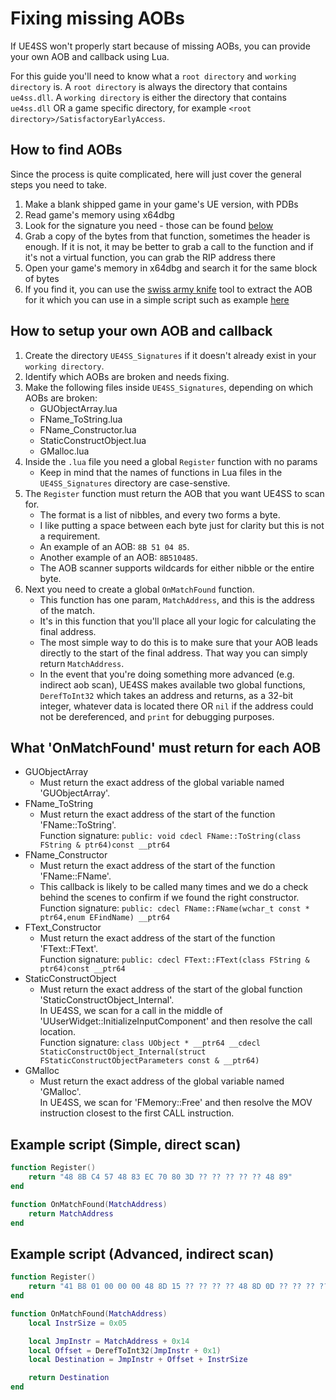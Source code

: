 # Fixing missing AOBs

If UE4SS won't properly start because of missing AOBs, you can provide your own AOB and callback using Lua.

For this guide you'll need to know what a `root directory` and `working directory` is.
A `root directory` is always the directory that contains `ue4ss.dll`.
A `working directory` is either the directory that contains `ue4ss.dll` OR a game specific directory, for example `<root directory>/SatisfactoryEarlyAccess`.

## How to find AOBs

Since the process is quite complicated, here will just cover the general steps you need to take.

1. Make a blank shipped game in your game's UE version, with PDBs
2. Read game's memory using x64dbg
3. Look for the signature you need - those can be found [below](#what-onmatchfound-must-return-for-each-aob)
4. Grab a copy of the bytes from that function, sometimes the header is enough. If it is not, it may be better to grab a call to the function and if it's not a virtual function, you can grab the RIP address there
5. Open your game's memory in x64dbg and search it for the same block of bytes
6. If you find it, you can use the [swiss army knife](https://github.com/Nukem9/SwissArmyKnife) tool to extract the AOB for it which you can use in a simple script such as example [here](#example-script-simple-direct-scan)

## How to setup your own AOB and callback

1. Create the directory `UE4SS_Signatures` if it doesn't already exist in your `working directory`.
2. Identify which AOBs are broken and needs fixing.
3. Make the following files inside `UE4SS_Signatures`, depending on which AOBs are broken:
    - GUObjectArray.lua
    - FName_ToString.lua
    - FName_Constructor.lua
    - StaticConstructObject.lua
    - GMalloc.lua
4. Inside the `.lua` file you need a global `Register` function with no params
    - Keep in mind that the names of functions in Lua files in the `UE4SS_Signatures` directory are case-senstive.
5. The `Register` function must return the AOB that you want UE4SS to scan for.
    - The format is a list of nibbles, and every two forms a byte.  
    - I like putting a space between each byte just for clarity but this is not a requirement. 
    - An example of an AOB: `8B 51 04 85`.
    - Another example of an AOB: `8B510485`.
    - The AOB scanner supports wildcards for either nibble or the entire byte.
6. Next you need to create a global `OnMatchFound` function.
    - This function has one param, `MatchAddress`, and this is the address of the match.
    - It's in this function that you'll place all your logic for calculating the final address.
    - The most simple way to do this is to make sure that your AOB leads directly to the start of the final address. That way you can simply return `MatchAddress`.
    - In the event that you're doing something more advanced (e.g. indirect aob scan), UE4SS makes available two global functions, `DerefToInt32` which takes an address and returns, as a 32-bit integer, whatever data is located there OR `nil` if the address could not be dereferenced, and `print` for debugging purposes.

## What 'OnMatchFound' must return for each AOB
- GUObjectArray
   - Must return the exact address of the global variable named 'GUObjectArray'.
- FName_ToString
   - Must return the exact address of the start of the function 'FName::ToString'.  
     Function signature: `public: void cdecl FName::ToString(class FString & ptr64)const __ptr64`
- FName_Constructor
   - Must return the exact address of the start of the function 'FName::FName'.
   - This callback is likely to be called many times and we do a check behind the scenes to confirm if we found the right constructor.   
     Function signature: `public: cdecl FName::FName(wchar_t const * ptr64,enum EFindName) __ptr64`
- FText_Constructor
  - Must return the exact address of the start of the function 'FText::FText'.  
    Function signature: `public: cdecl FText::FText(class FString & ptr64)const __ptr64`
- StaticConstructObject
   - Must return the exact address of the start of the global function 'StaticConstructObject_Internal'.  
     In UE4SS, we scan for a call in the middle of 'UUserWidget::InitializeInputComponent' and then resolve the call location.  
     Function signature: `class UObject * __ptr64 __cdecl StaticConstructObject_Internal(struct FStaticConstructObjectParameters const & __ptr64)`
- GMalloc
     - Must return the exact address of the global variable named 'GMalloc'.  
     In UE4SS, we scan for 'FMemory::Free' and then resolve the MOV instruction closest to the first CALL instruction.

## Example script (Simple, direct scan)

```lua
function Register()
    return "48 8B C4 57 48 83 EC 70 80 3D ?? ?? ?? ?? ?? 48 89"
end

function OnMatchFound(MatchAddress)
    return MatchAddress
end
```

## Example script (Advanced, indirect scan)

```lua
function Register()
    return "41 B8 01 00 00 00 48 8D 15 ?? ?? ?? ?? 48 8D 0D ?? ?? ?? ?? E9"
end

function OnMatchFound(MatchAddress)
    local InstrSize = 0x05

    local JmpInstr = MatchAddress + 0x14
    local Offset = DerefToInt32(JmpInstr + 0x1)
    local Destination = JmpInstr + Offset + InstrSize

    return Destination
end
```
